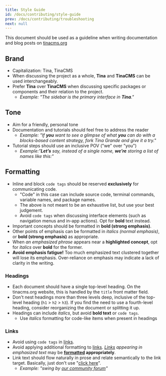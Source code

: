```yaml
---
title: Style Guide
id: /docs/contributing/style-guide
prev: /docs/contributing/troubleshooting
next: null
---
```


This document should be used as a guideline when writing documentation and blog posts on [tinacms.org](http://tinacms.org)

## Brand

- Capitalization: Tina, TinaCMS
- When discussing the project as a whole, **Tina** and **TinaCMS** can be used interchangeably.
- Prefer **Tina** over **TinaCMS** when discussing specific packages or components and their relation to the project.
  - _Example: "The sidebar is the primary interface in **Tina**."_

## Tone

- Aim for a friendly, personal tone
- Documentation and tutorials should feel free to address the reader
  - _Example: "If **you** want to see a glimpse of what **you** can do with a blocks-based content strategy, fork Tina Grande and give it a try."_
- Tutorial steps should use an inclusive POV ("we" over "you")
  - _Example:"**Let’s** say, instead of a single name, **we’re** storing a list of names like this:"_

## Formatting

- Inline and block `code tags` should be reserved **exclusively** for communicating code.
  - "Code" in this case can include source code, terminal commands, variable names, and package names.
  - The above is not meant to be an exhaustive list, but use your best judgement.
  - Avoid `code tags` when discussing interface elements (such as navigation menus and in-app actions). Opt for **bold** text instead.
- Important concepts should be formatted in **bold (strong emphasis)**.
- Other points of emphasis can be formatted in _italics (normal emphasis)_, or **bold (strong emphasis)** as appropriate.
- When _an emphasized phrase_ appears near a **highlighted concept**, opt for _italics_ over **bold** for the former.
- **Avoid emphasis fatigue!** Too much emphasized text clustered together will lose its emphasis. Over-reliance on emphasis may indicate a lack of clarity in the writing.

### Headings

- Each document should have a single top-level heading. On the tinacms.org website, this is handled by the `title` front matter field.
- Don't nest headings more than three levels deep, inclusive of the top-level heading (`h1` > `h2` > `h3`). If you find the need to use a fourth-level heading, consider reorganizing the document or splitting it up.
- Headings can include _italics_, but avoid **bold text** or `code tags`.
  - Use _italics_ formatting for code-like items when present in headings

### Links

- Avoid using `code tags` in [links](https://tinacms.org).
- Avoid applying additional formatting to [links](https://tinacms.org). _[Links](https://tinacms.org) appearing in emphasized text_ may be **[formatted](https://tinacms.org) appropriately**.
- Link text should flow naturally in prose and relate semantically to the link target. Basically, just don't use "[click here](https://tinacms.org)".
  - _Example: "swing by [our community forum](https://community.tinacms.org/)"_
